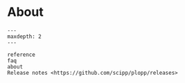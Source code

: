 # About

```{toctree}
---
maxdepth: 2
---

reference
faq
about
Release notes <https://github.com/scipp/plopp/releases>
```
